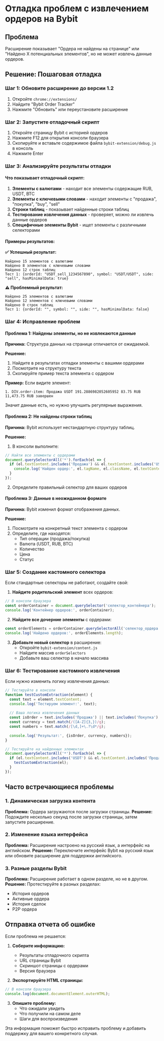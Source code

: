 # Отладка проблем с извлечением ордеров на Bybit

## Проблема
Расширение показывает "Ордера не найдены на странице" или "Найдено X потенциальных элементов", но не может извлечь данные ордеров.

## Решение: Пошаговая отладка

### Шаг 1: Обновите расширение до версии 1.2
1. Откройте `chrome://extensions/`
2. Найдите "Bybit Order Tracker"
3. Нажмите "Обновить" или переустановите расширение

### Шаг 2: Запустите отладочный скрипт
1. Откройте страницу Bybit с историей ордеров
2. Нажмите F12 для открытия консоли браузера
3. Скопируйте и вставьте содержимое файла `bybit-extension/debug.js` в консоль
4. Нажмите Enter

### Шаг 3: Анализируйте результаты отладки

#### Что показывает отладочный скрипт:

1. **Элементы с валютами** - находит все элементы содержащие RUB, USDT, BTC
2. **Элементы с ключевыми словами** - находит элементы с "продажа", "покупка", "buy", "sell"
3. **Строки таблиц** - показывает найденные строки таблиц
4. **Тестирование извлечения данных** - проверяет, можно ли извлечь данные ордеров
5. **Специфичные элементы Bybit** - ищет элементы с различными селекторами

#### Примеры результатов:

**✅ Успешный результат:**
```
Найдено 15 элементов с валютами
Найдено 8 элементов с ключевыми словами
Найдено 12 строк таблиц
Тест 1: {orderId: "USDT_sell_1234567890", symbol: "USDT/USDT", side: "sell", hasMinimalData: true}
```

**⚠️ Проблемный результат:**
```
Найдено 25 элементов с валютами
Найдено 12 элементов с ключевыми словами
Найдено 0 строк таблиц
Тест 1: {orderId: "", symbol: "", side: "", hasMinimalData: false}
```

### Шаг 4: Исправление проблем

#### Проблема 1: Найдены элементы, но не извлекаются данные

**Причина:** Структура данных на странице отличается от ожидаемой.

**Решение:**
1. Найдите в результатах отладки элементы с вашими ордерами
2. Посмотрите на структуру текста
3. Скопируйте пример текста элемента с ордером

**Пример:** Если видите элемент:
```
1. DIV.order-item: Продажа USDT 191.2886982052605952 83.75 RUB 11,473.75 RUB завершен
```

Значит данные есть, но нужно улучшить регулярные выражения.

#### Проблема 2: Не найдены строки таблиц

**Причина:** Bybit использует нестандартную структуру таблиц.

**Решение:**
1. В консоли выполните:
```javascript
// Найти все элементы с ордерами
document.querySelectorAll('*').forEach(el => {
  if (el.textContent.includes('Продажа') && el.textContent.includes('USDT')) {
    console.log('Найден ордер:', el.tagName, el.className, el.textContent);
  }
});
```

2. Определите правильный селектор для ваших ордеров

#### Проблема 3: Данные в неожиданном формате

**Причина:** Bybit изменил формат отображения данных.

**Решение:**
1. Посмотрите на конкретный текст элемента с ордером
2. Определите, где находятся:
   - Тип операции (продажа/покупка)
   - Валюта (USDT, RUB, BTC)
   - Количество
   - Цена
   - Статус

### Шаг 5: Создание кастомного селектора

Если стандартные селекторы не работают, создайте свой:

1. **Найдите родительский элемент** всех ордеров:
```javascript
// В консоли браузера
const orderContainer = document.querySelector('селектор_контейнера');
console.log('Контейнер ордеров:', orderContainer);
```

2. **Найдите все дочерние элементы** с ордерами:
```javascript
const orderElements = orderContainer.querySelectorAll('селектор_ордера');
console.log('Найдено ордеров:', orderElements.length);
```

3. **Добавьте новый селектор** в расширение:
   - Откройте `bybit-extension/content.js`
   - Найдите массив `orderSelectors`
   - Добавьте ваш селектор в начало массива

### Шаг 6: Тестирование кастомного извлечения

Если нужно изменить логику извлечения данных:

```javascript
// Тестируйте в консоли
function testCustomExtraction(element) {
  const text = element.textContent;
  console.log('Тестируем элемент:', text);
  
  // Ваша логика извлечения данных
  const isOrder = text.includes('Продажа') || text.includes('Покупка');
  const currency = text.match(/([A-Z]{3,})/g);
  const numbers = text.match(/[\d,]+\.?\d*/g);
  
  console.log('Результат:', {isOrder, currency, numbers});
}

// Тестируйте на найденных элементах
document.querySelectorAll('*').forEach(el => {
  if (el.textContent.includes('USDT') && el.textContent.includes('Продажа')) {
    testCustomExtraction(el);
  }
});
```

## Часто встречающиеся проблемы

### 1. Динамическая загрузка контента
**Проблема:** Ордера загружаются после загрузки страницы.
**Решение:** Подождите несколько секунд после загрузки страницы, затем запустите расширение.

### 2. Изменение языка интерфейса
**Проблема:** Расширение настроено на русский язык, а интерфейс на английском.
**Решение:** Переключите интерфейс Bybit на русский язык или обновите расширение для поддержки английского.

### 3. Разные разделы Bybit
**Проблема:** Расширение работает в одном разделе, но не в другом.
**Решение:** Протестируйте в разных разделах:
- История ордеров
- Активные ордера
- История сделок
- P2P ордера

## Отправка отчета об ошибке

Если проблема не решается:

1. **Соберите информацию:**
   - Результаты отладочного скрипта
   - URL страницы Bybit
   - Скриншот страницы с ордерами
   - Версия браузера

2. **Экспортируйте HTML страницы:**
```javascript
// В консоли браузера
console.log(document.documentElement.outerHTML);
```

3. **Опишите проблему:**
   - Что ожидали увидеть
   - Что получили на самом деле
   - Шаги для воспроизведения

Эта информация поможет быстро исправить проблему и добавить поддержку для вашего конкретного случая. 